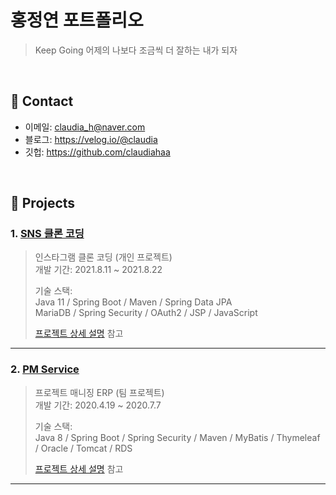<!--
**claudiahaa/claudiahaa** is a ✨ _special_ ✨ repository because its `README.md` (this file) appears on your GitHub profile.

Here are some ideas to get you started:

- 🔭 I’m currently working on ...
- 🌱 I’m currently learning ...
- 👯 I’m looking to collaborate on ...
- 🤔 I’m looking for help with ...
- 💬 Ask me about ...
- 📫 How to reach me: ...
- 😄 Pronouns: ...
- ⚡ Fun fact: ...
-->

# 홍정연 포트폴리오

> Keep Going 
> 어제의 나보다 조금씩 더 잘하는 내가 되자


</br>

## :pushpin: Contact
- 이메일: claudia_h@naver.com
- 블로그: https://velog.io/@claudia
- 깃헙: https://github.com/claudiahaa

</br>

## :pushpin: Projects
### 1. [SNS 클론 코딩](https://github.com/claudiahaa/SpringBoot-Project-Photogram)
>인스타그램 클론 코딩 (개인 프로젝트)  
>개발 기간: 2021.8.11 ~ 2021.8.22  
>  
>기술 스택:  
>Java 11 / Spring Boot / Maven / Spring Data JPA  
>MariaDB / Spring Security / OAuth2 / JSP / JavaScript   
>  
>[프로젝트 상세 설명](https://github.com/claudiahaa/SpringBoot-Project-Photogram) 참고

---

### 2. [PM Service](https://github.com/claudiahaa/Final-Project-PM-Service)
>프로젝트 매니징 ERP  (팀 프로젝트)  
>개발 기간: 2020.4.19 ~ 2020.7.7  
>  
>기술 스택:  
>Java 8 / Spring Boot / Spring Security / Maven / MyBatis / Thymeleaf / Oracle / Tomcat / RDS 
>  
>[프로젝트 상세 설명](https://github.com/claudiahaa/Final-Project-PM-Service) 참고

---

<!--
### 4. [채팅 구현]()
> 채팅 구현 (개인 프로젝트)  
>개발 기간: 2021. ~ 2021.  
>  
>기술 스택:  
>Java 8 / Spring Boot / Gradle / Spring Data JPA / 
> MySQL / Spring Security / 
>  
>[프로젝트 상세 설명]() 참고
-->


